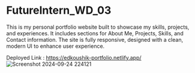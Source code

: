# FutureIntern_WD_03
This is my personal portfolio website built to showcase my skills, projects, and experiences. It includes sections for About Me, Projects, Skills, and Contact information. The site is fully responsive, designed with a clean, modern UI to enhance user experience.

Deployed Link : https://edkoushik-portfolio.netlify.app/
![Screenshot 2024-09-24 224121](https://github.com/user-attachments/assets/b9f6d465-7a17-4914-b971-6e554de8b094)
